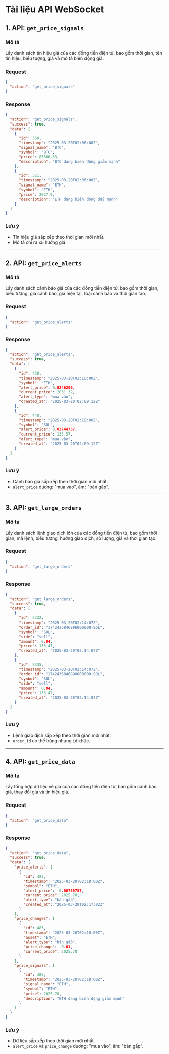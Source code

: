 # Tài liệu API WebSocket

## 1. API: `get_price_signals`

### Mô tả
Lấy danh sách tín hiệu giá của các đồng tiền điện tử, bao gồm thời gian, tên tín hiệu, biểu tượng, giá và mô tả biến động giá.

### Request
```json
{
  "action": "get_price_signals"
}
```

### Response
```json
{
  "action": "get_price_signals",
  "success": true,
  "data": [
    {
      "id": 360,
      "timestamp": "2025-03-20T02:06:00Z",
      "signal_name": "BTC",
      "symbol": "BTC",
      "price": 85666.63,
      "description": "BTC đang biến động giảm mạnh"
    },
    {
      "id": 321,
      "timestamp": "2025-03-20T02:06:00Z",
      "signal_name": "ETH",
      "symbol": "ETH",
      "price": 2027.9,
      "description": "ETH đang biến động đẩy mạnh"
    }
  ]
}
```

### Lưu ý
- Tín hiệu giá sắp xếp theo thời gian mới nhất.
- Mô tả chỉ ra xu hướng giá.

---

## 2. API: `get_price_alerts`

### Mô tả
Lấy danh sách cảnh báo giá của các đồng tiền điện tử, bao gồm thời gian, biểu tượng, giá cảnh báo, giá hiện tại, loại cảnh báo và thời gian tạo.

### Request
```json
{
  "action": "get_price_alerts"
}
```

### Response
```json
{
  "action": "get_price_alerts",
  "success": true,
  "data": [
    {
      "id": 438,
      "timestamp": "2025-03-20T02:10:00Z",
      "symbol": "ETH",
      "alert_price": 0.0246206,
      "current_price": 2031.32,
      "alert_type": "mua vào",
      "created_at": "2025-03-20T02:09:12Z"
    },
    {
      "id": 440,
      "timestamp": "2025-03-20T02:10:00Z",
      "symbol": "SOL",
      "alert_price": 0.03744757,
      "current_price": 133.57,
      "alert_type": "mua vào",
      "created_at": "2025-03-20T02:09:12Z"
    }
  ]
}
```

### Lưu ý
- Cảnh báo giá sắp xếp theo thời gian mới nhất.
- `alert_price` dương: "mua vào", âm: "bán gấp".

---

## 3. API: `get_large_orders`

### Mô tả
Lấy danh sách lệnh giao dịch lớn của các đồng tiền điện tử, bao gồm thời gian, mã lệnh, biểu tượng, hướng giao dịch, số lượng, giá và thời gian tạo.

### Request
```json
{
  "action": "get_large_orders"
}
```

### Response
```json
{
  "action": "get_large_orders",
  "success": true,
  "data": [
    {
      "id": 5332,
      "timestamp": "2025-03-20T02:14:07Z",
      "order_id": "1742436846896000000-SOL",
      "symbol": "SOL",
      "side": "sell",
      "amount": 0.04,
      "price": 133.47,
      "created_at": "2025-03-20T02:14:07Z"
    },
    {
      "id": 5335,
      "timestamp": "2025-03-20T02:14:07Z",
      "order_id": "1742436846896000000-SOL",
      "symbol": "SOL",
      "side": "sell",
      "amount": 0.04,
      "price": 133.47,
      "created_at": "2025-03-20T02:14:07Z"
    }
  ]
}
```

### Lưu ý
- Lệnh giao dịch sắp xếp theo thời gian mới nhất.
- `order_id` có thể trùng nhưng `id` khác.

---

## 4. API: `get_price_data`

### Mô tả
Lấy tổng hợp dữ liệu về giá của các đồng tiền điện tử, bao gồm cảnh báo giá, thay đổi giá và tín hiệu giá.

### Request
```json
{
  "action": "get_price_data"
}
```

### Response
```json
{
  "action": "get_price_data",
  "success": true,
  "data": {
    "price_alerts": [
      {
        "id": 483,
        "timestamp": "2025-03-20T02:18:00Z",
        "symbol": "ETH",
        "alert_price": -0.00789757,
        "current_price": 2025.78,
        "alert_type": "bán gấp",
        "created_at": "2025-03-20T02:17:02Z"
      }
    ],
    "price_changes": [
      {
        "id": 483,
        "timestamp": "2025-03-20T02:18:00Z",
        "asset": "ETH",
        "alert_type": "bán gấp",
        "price_change": -0.01,
        "current_price": 2025.78
      }
    ],
    "price_signals": [
      {
        "id": 483,
        "timestamp": "2025-03-20T02:18:00Z",
        "signal_name": "ETH",
        "symbol": "ETH",
        "price": 2025.78,
        "description": "ETH đang biến động giảm mạnh"
      }
    ]
  }
}
```

### Lưu ý
- Dữ liệu sắp xếp theo thời gian mới nhất.
- `alert_price` và `price_change` dương: "mua vào", âm: "bán gấp".
